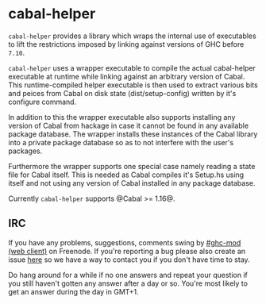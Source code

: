 # cabal-helper

`cabal-helper` provides a library which wraps the internal use of executables
to lift the restrictions imposed by linking against versions of GHC before
`7.10`.

`cabal-helper` uses a wrapper executable to compile the actual cabal-helper
executable at runtime while linking against an arbitrary version of
Cabal. This runtime-compiled helper executable is then used to extract
various bits and peices from Cabal on disk state (dist/setup-config) written
by it's configure command.

In addition to this the wrapper executable also supports installing any
version of Cabal from hackage in case it cannot be found in any available
package database. The wrapper installs these instances of the Cabal library
into a private package database so as to not interfere with the user's
packages.

Furthermore the wrapper supports one special case namely reading a state
file for Cabal itself. This is needed as Cabal compiles it's Setup.hs using
itself and not using any version of Cabal installed in any package database.

Currently `cabal-helper` supports @Cabal >= 1.16@.

## IRC

If you have any problems, suggestions, comments swing by
[\#ghc-mod (web client)](https://kiwiirc.com/client/irc.freenode.org/ghc-mod) on
Freenode. If you're reporting a bug please also create an issue
[here](https://github.com/DanielG/cabal-helper/issues) so we have a way to
contact you if you don't have time to stay.

Do hang around for a while if no one answers and repeat your question if you
still haven't gotten any answer after a day or so. You're most likely to get an
answer during the day in GMT+1.

